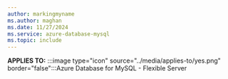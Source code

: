 ```yaml
---
author: markingmyname
ms.author: maghan
ms.date: 11/27/2024
ms.service: azure-database-mysql
ms.topic: include
---
```


**APPLIES TO:** :::image type="icon" source="../media/applies-to/yes.png" border="false":::Azure Database for MySQL - Flexible Server 
